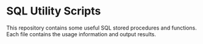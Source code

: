 SQL Utility Scripts
================================

This repository contains some useful SQL stored procedures and functions. Each file contains the usage information and output results.